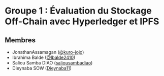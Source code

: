 # Groupe 1 : Évaluation du Stockage Off-Chain avec Hyperledger et IPFS
## Membres
- JonathanAssamagan ([@kuro-jojo](https://github.com/kuro-jojo))
- Ibrahima Balde ([@Ibalde2410](https://github.com/Ibalde2410))
- Saliou Samba DIAO ([saliousambadiao](https://github.com/saliousambadiao))
- Dieynaba SOW ([Dieynaba11](https://github.com/Dieynaba11))

